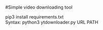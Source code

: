 #Simple video downloading tool

pip3 install requirements.txt <br />
Syntax: python3 ytdownloader.py URL PATH
